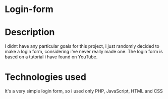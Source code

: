 # Login-form

# Description
I didnt have any particular goals for this project, i just randomly decided to make a login form, considering i've never really made one. The login form is based on a tutorial i have found on YouTube.

# Technologies used

It's a very simple login form, so i used only PHP, JavaScript, HTML and CSS